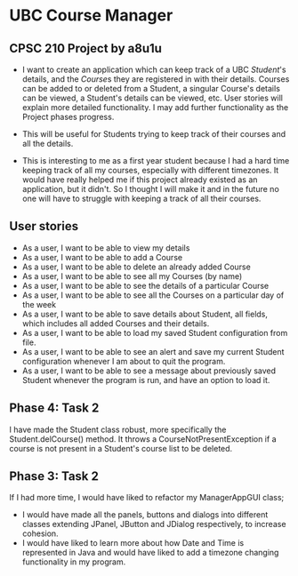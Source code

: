 # UBC Course Manager

## CPSC 210 Project by a8u1u

- I want to create an application which can keep track of a UBC *Student*'s 
details, and the *Course*s they are registered in with their details.
Courses can be added to or deleted from a Student, a singular Course's
details can be viewed, a Student's details can be viewed, etc. 
User stories will explain more detailed functionality. I may add further 
 functionality as the Project phases progress.

- This will be useful for Students trying to keep track of 
their courses and all the details.

- This is interesting to me as a first year student because I
had a hard time keeping track of all my courses, especially with
different timezones. It would have really helped me if this project
already existed as an application, but it didn't. So I thought I
will make it and in the future no one will have to struggle with
keeping a track of all their courses.

## User stories

- As a user, I want to be able to view my details
- As a user, I want to be able to add a Course
- As a user, I want to be able to delete an already added Course
- As a user, I want to be able to see all my Courses (by name)
- As a user, I want to be able to see the details of a particular Course
- As a user, I want to be able to see all the Courses on a particular day of the week 
- As a user, I want to be able to save details about Student, all fields, which includes all added Courses and their
details.
- As a user, I want to be able to load my saved Student configuration from file.
- As a user, I want to be able to see an alert and save my current Student configuration whenever I am about to quit the
program.
- As a user, I want to be able to see a message about previously saved Student whenever the program is run, and have an
option to load it.

## Phase 4: Task 2
I have made the Student class robust, more specifically the Student.delCourse() method. It throws a 
CourseNotPresentException if a course is not present in a Student's course list to be deleted.

## Phase 3: Task 2
If I had more time, I would have liked to refactor my ManagerAppGUI class;

- I would have made all the panels, buttons and dialogs into different classes extending JPanel, JButton and JDialog
respectively, to increase cohesion.
- I would have liked to learn more about how Date and Time is represented in Java and would have liked to add a
timezone changing functionality in my program.
